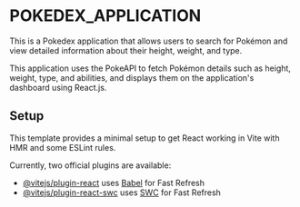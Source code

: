 # POKEDEX_APPLICATION

This is a Pokedex application that allows users to search for Pokémon and view detailed information about their height, weight, and type.

This application uses the PokeAPI to fetch Pokémon details such as height, weight, type, and abilities, and displays them on the application's dashboard using React.js.

## Setup

This template provides a minimal setup to get React working in Vite with HMR and some ESLint rules.

Currently, two official plugins are available:

- [@vitejs/plugin-react](https://github.com/vitejs/vite-plugin-react/blob/main/packages/plugin-react/README.md) uses [Babel](https://babeljs.io/) for Fast Refresh
- [@vitejs/plugin-react-swc](https://github.com/vitejs/vite-plugin-react-swc) uses [SWC](https://swc.rs/) for Fast Refresh
